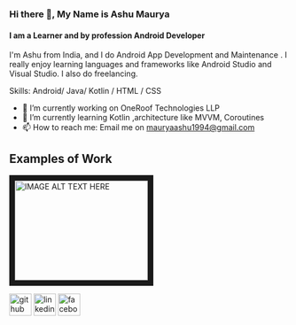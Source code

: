 ### Hi there 👋, My Name is Ashu Maurya
#### I am a Learner and by profession Android Developer
I'm Ashu from India, and I do Android App Development and Maintenance . I really enjoy learning languages and frameworks like Android Studio and Visual Studio. I also do freelancing.

Skills: Android/ Java/ Kotlin / HTML / CSS

- 🔭 I’m currently working on OneRoof Technologies LLP 
- 🌱 I’m currently learning Kotlin ,architecture like MVVM, Coroutines 
- 📫 How to reach me: Email me on mauryaashu1994@gmail.com 

## Examples of Work

<a href="https://github.com/ashumau845/ashumau845/blob/master/instagram_video1.mp4
" target="_blank"><img src="https://github.com/ashumau845/ashumau845/blob/master/instagram_video1.mp4" 
alt="IMAGE ALT TEXT HERE" width="240" height="180" border="10" /></a>


[<img src='https://cdn.jsdelivr.net/npm/simple-icons@3.0.1/icons/github.svg' alt='github' height='40'>](https://github.com/ashumau845)  [<img src='https://cdn.jsdelivr.net/npm/simple-icons@3.0.1/icons/linkedin.svg' alt='linkedin' height='40'>](https://www.linkedin.com/in/ashu-maurya-222a9762//)  [<img src='https://cdn.jsdelivr.net/npm/simple-icons@3.0.1/icons/facebook.svg' alt='facebook' height='40'>](https://www.facebook.com/ashu.maurya.39)  

